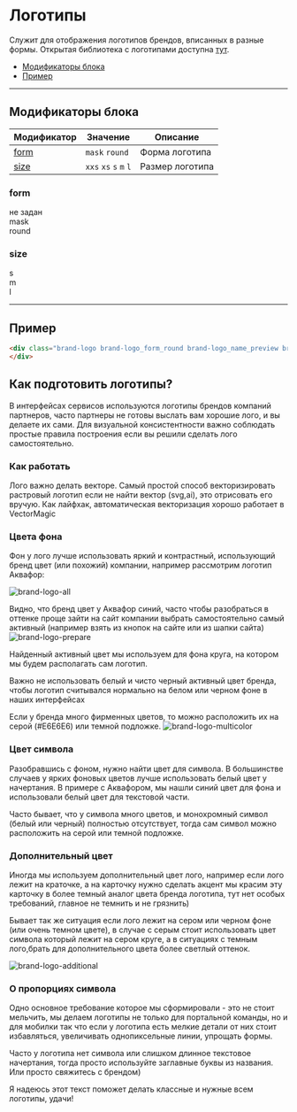 # Логотипы

<div class="preview">
    <div class="brand-logo brand-logo_form_round brand-logo_name_preview brand-logo_size_m" style="background-image: url('../../assets/doc/content/content-logo/brand-logo_name_preview.svg');">
    </div>
</div>

Служит для отображения логотипов брендов, вписанных в разные формы. Открытая библиотека с логотипами доступна [тут](#).

* [Модификаторы блока](#Модификаторы-блока)
* [Пример](#Пример)

___

## Модификаторы блока

Модификатор     | Значение                   | Описание
--------------- | -------------------------- | -----------
[form](#form)   | `mask` `round`             | Форма логотипа
[size](#size)   | `xxs` `xs` `s` `m` `l`     | Размер логотипа

### form

<div class="tpl-grid tpl-grid_m-columns_6 tpl-grid_col-gap_third tpl-grid_row-gap_third tpl-grid_vertical-align_center decorator decorator_indent-v_xl">
    <div class="tpl-grid__fraction tpl-grid__fraction_m-col_1">
        <div class="text text_size_xl text_view_ghost">не задан</div>
    </div>
    <div class="tpl-grid__fraction tpl-grid__fraction_m-col_5">
        <div class="brand-logo brand-logo_name_preview brand-logo_size_l" style="background-image: url('../../assets/doc/content/content-logo/brand-logo_name_preview.svg');">
        </div>
    </div>
</div>

<div class="tpl-grid tpl-grid_m-columns_6 tpl-grid_col-gap_third tpl-grid_row-gap_third tpl-grid_vertical-align_center decorator decorator_indent-v_xl">
    <div class="tpl-grid__fraction tpl-grid__fraction_m-col_1">
        <div class="text text_size_xl text_view_ghost">mask</div>
    </div>
    <div class="tpl-grid__fraction tpl-grid__fraction_m-col_5">
        <div class="brand-logo brand-logo_form_mask brand-logo_name_preview brand-logo_size_l" style="background-image: url('../../assets/doc/content/content-logo/brand-logo_name_preview.svg');">
        </div>
    </div>
</div>

<div class="tpl-grid tpl-grid_m-columns_6 tpl-grid_col-gap_third tpl-grid_row-gap_third tpl-grid_vertical-align_center decorator decorator_indent-v_xl">
    <div class="tpl-grid__fraction tpl-grid__fraction_m-col_1">
        <div class="text text_size_xl text_view_ghost">round</div>
    </div>
    <div class="tpl-grid__fraction tpl-grid__fraction_m-col_5">
        <div class="brand-logo brand-logo_form_round brand-logo_name_preview brand-logo_size_l" style="background-image: url('../../assets/doc/content/content-logo/brand-logo_name_preview.svg');">
        </div>
    </div>
</div>

### size

<div class="tpl-grid tpl-grid_m-columns_6 tpl-grid_col-gap_third tpl-grid_row-gap_third tpl-grid_vertical-align_center decorator decorator_indent-v_xl">
    <div class="tpl-grid__fraction tpl-grid__fraction_m-col_1">
        <div class="text text_size_xl text_view_ghost">s</div>
    </div>
    <div class="tpl-grid__fraction tpl-grid__fraction_m-col_5">
        <div class="brand-logo brand-logo_form_round brand-logo_name_preview brand-logo_size_s" style="background-image: url('../../assets/doc/content/content-logo/brand-logo_name_preview.svg');">
        </div>
    </div>
</div>

<div class="tpl-grid tpl-grid_m-columns_6 tpl-grid_col-gap_third tpl-grid_row-gap_third tpl-grid_vertical-align_center decorator decorator_indent-v_xl">
    <div class="tpl-grid__fraction tpl-grid__fraction_m-col_1">
        <div class="text text_size_xl text_view_ghost">m</div>
    </div>
    <div class="tpl-grid__fraction tpl-grid__fraction_m-col_5">
        <div class="brand-logo brand-logo_form_round brand-logo_name_preview brand-logo_size_m" style="background-image: url('../../assets/doc/content/content-logo/brand-logo_name_preview.svg');">
        </div>
    </div>
</div>

<div class="tpl-grid tpl-grid_m-columns_6 tpl-grid_col-gap_third tpl-grid_row-gap_third tpl-grid_vertical-align_center decorator decorator_indent-v_xl">
    <div class="tpl-grid__fraction tpl-grid__fraction_m-col_1">
        <div class="text text_size_xl text_view_ghost">l</div>
    </div>
    <div class="tpl-grid__fraction tpl-grid__fraction_m-col_5">
        <div class="brand-logo brand-logo_form_round brand-logo_name_preview brand-logo_size_l" style="background-image: url('../../assets/doc/content/content-logo/brand-logo_name_preview.svg');">
        </div>
    </div>
</div>

___

## Пример

<div class="brand-logo brand-logo_form_round brand-logo_name_preview brand-logo_size_m" style="background-image: url('../../assets/doc/content/content-logo/brand-logo_name_preview.svg');">
</div>

``` html
<div class="brand-logo brand-logo_form_round brand-logo_name_preview brand-logo_size_m" style="background-image: url('../../assets/doc/content/content-logo/brand-logo_name_preview.svg');">
</div>
```



## Как подготовить логотипы?
В интерфейсах сервисов используются логотипы брендов компаний партнеров, часто партнеры не готовы выслать вам хорошие лого, и вы делаете их сами. Для визуальной консистентности важно соблюдать простые правила построения если вы решили сделать лого самостоятельно.

### Как работать
Лого важно делать векторе. Самый простой способ векторизировать растровый логотип если не найти вектор (svg,ai), это отрисовать его вручую. Как лайфхак, автоматическая векторизация хорошо работает в VectorMagic

### Цвета фона
Фон у лого лучше использовать яркий и контрастный, использующий бренд цвет (или похожий) компании, например рассмотрим логотип Аквафор:

<img src="../../assets/doc/content/content-logo/brand-logo-all.png" alt="brand-logo-all" class="image">

Видно, что бренд цвет у Аквафор синий, часто чтобы разобраться в оттенке проще зайти на сайт компании выбрать самостоятельно самый активный (например взять из кнопок на сайте или из шапки сайта)
<img src="../../assets/doc/content/content-logo/brand-logo-prepare.png" alt="brand-logo-prepare" class="image">

Найденный активный цвет мы используем для фона круга, на котором мы будем располагать сам логотип.

Важно не использовать белый и чисто черный активный цвет бренда, чтобы логотип считывался нормально на белом или черном фоне в наших интерфейсах

Если у бренда много фирменных цветов, то можно расположить их на серой (#E6E6E6) или темной подложке.
<img src="../../assets/doc/content/content-logo/brand-logo-multicolor.png" alt="brand-logo-multicolor" class="image">

### Цвет символа
Разобравшись с фоном, нужно найти цвет для символа. В большинстве случаев у ярких фоновых цветов лучше использовать белый цвет у начертания. В примере с Аквафором, мы нашли синий цвет для фона и использовали белый цвет для текстовой части.

Часто бывает, что у символа много цветов, и монохромный символ (белый или черный) полностью отсутствует, тогда сам символ можно расположить на серой или темной подложке.

### Дополнительный цвет
Иногда мы используем дополнительный цвет лого, например если лого лежит на краточке, а на карточку нужно сделать акцент мы красим эту карточку в более темный аналог цвета бренда логотипа, тут нет особых требований, главное не темнить и не грязнить)

Бывает так же ситуация если лого лежит на сером или черном фоне (или очень темном цвете), в случае с серым стоит использовать цвет символа который лежит на сером круге, а в ситуациях с темным лого,брать для дополнительного цвета более светлый оттенок.

<img src="../../assets/doc/content/content-logo/brand-logo-additional.png" alt="brand-logo-additional" class="image">

### О пропорциях символа
Одно основное требование которое мы сформировали - это не стоит мельчить, мы делаем логотипы не только для портальной команды, но и для мобилки так что если у логотипа есть мелкие детали от них стоит избавляться, увеличивать однопиксельные линии, упрощать формы.

Часто у логотипа нет символа или слишком длинное текстовое начертания, тогда просто используйте заглавные буквы из названия. Или просто свяжитесь с брендом)

Я надеюсь этот текст поможет делать классные и нужные всем логотипы, удачи!
